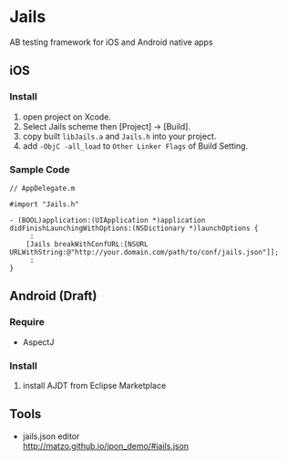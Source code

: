 Jails
=====

AB testing framework for iOS and Android native apps

iOS
----
### Install

1. open project on Xcode.
2. Select Jails scheme then [Project] -> [Build].
3. copy built `libJails.a` and `Jails.h` into your project.
4. add `-ObjC -all_load` to `Other Linker Flags` of Build Setting.

### Sample Code
    // AppDelegate.m
    
    #import "Jails.h"
    
    - (BOOL)application:(UIApplication *)application didFinishLaunchingWithOptions:(NSDictionary *)launchOptions {
         :
        [Jails breakWithConfURL:[NSURL URLWithString:@"http://your.domain.com/path/to/conf/jails.json"]];
         :
    }
    

Android (Draft)
----
### Require
- AspectJ

### Install
1. install AJDT from Eclipse Marketplace

Tools
----
- jails.json editor  
http://matzo.github.io/jpon_demo/#jails.json

